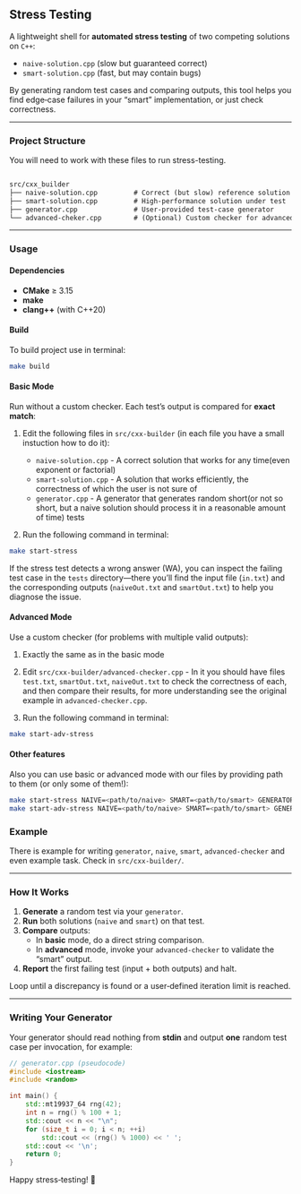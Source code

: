 ## Stress Testing

A lightweight shell for **automated stress testing** of two competing solutions on `C++`:

- `naive-solution.cpp` (slow but guaranteed correct)  
- `smart-solution.cpp` (fast, but may contain bugs)

By generating random test cases and comparing outputs, this tool helps you find edge‑case failures in your “smart” implementation, or just check correctness.

---

### Project Structure

You will need to work with these files to run stress-testing.

```markdown

src/cxx_builder
├── naive-solution.cpp         # Correct (but slow) reference solution
├── smart-solution.cpp         # High‑performance solution under test
├── generator.cpp              # User‑provided test‑case generator
└── advanced-cheker.cpp        # (Optional) Custom checker for advanced problems

````

---

### Usage

#### Dependencies

- **CMake** ≥ 3.15  
- **make**  
- **clang++** (with C++20)

#### Build

To build project use in terminal:

```bash
make build
```

#### Basic Mode

Run without a custom checker. Each test’s output is compared for **exact match**:

1) Edit the following files in `src/cxx-builder` (in each file you have a small instuction how to do it):
    - `naive-solution.cpp` - A correct solution that works for any time(even exponent or factorial)
    - `smart-solution.cpp` - A solution that works efficiently, the correctness of which the user is not sure of
    - `generator.cpp` - A generator that generates random short(or not so short, but a naive solution should process it in a reasonable amount of time) tests

2) Run the following command in terminal:

```bash
make start-stress
```

If the stress test detects a wrong answer (WA), you can inspect the failing test case in the `tests` directory—there you’ll find the input file (`in.txt`) and the corresponding outputs (`naiveOut.txt` and `smartOut.txt`) to help you diagnose the issue.

#### Advanced Mode

Use a custom checker (for problems with multiple valid outputs):

1) Exactly the same as in the basic mode

2) Edit `src/cxx-builder/advanced-checker.cpp` - In it you should have files `test.txt`, `smartOut.txt`, `naiveOut.txt` to check the correctness of each, and then compare their results, for more understanding see the original example in `advanced-checker.cpp`.

3) Run the following command in terminal:

```bash
make start-adv-stress
```

#### Other features

Also you can use basic or advanced mode with our files by providing path to them (or only some of them!):

```bash
make start-stress NAIVE=<path/to/naive> SMART=<path/to/smart> GENERATOR=<path/to/generator>
make start-adv-stress NAIVE=<path/to/naive> SMART=<path/to/smart> GENERATOR=<path/to/generator> CHECKER=<path/to/checker>
```

### Example

There is example for writing `generator`, `naive`, `smart`, `advanced-checker` and even example task. Check in `src/cxx-builder/`.

---

### How It Works

1. **Generate** a random test via your `generator`.
2. **Run** both solutions (`naive` and `smart`) on that test.
3. **Compare** outputs:
   - In **basic** mode, do a direct string comparison.
   - In **advanced** mode, invoke your `advanced-checker` to validate the “smart” output.
4. **Report** the first failing test (input + both outputs) and halt.

Loop until a discrepancy is found or a user‑defined iteration limit is reached.

---

### Writing Your Generator

Your generator should read nothing from **stdin** and output **one** random test case per invocation, for example:

```cpp
// generator.cpp (pseudocode)
#include <iostream>
#include <random>

int main() {
    std::mt19937_64 rng(42);
    int n = rng() % 100 + 1;
    std::cout << n << "\n";
    for (size_t i = 0; i < n; ++i)
        std::cout << (rng() % 1000) << ' ';
    std::cout << '\n';
    return 0;
}
```

Happy stress‑testing! 🚀
